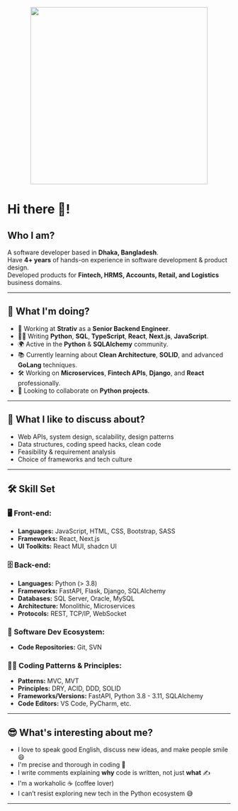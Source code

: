 <!-- Coding GIF -->
<p align="center">
  <img src="https://raw.githubusercontent.com/rahuldkjain/github-profile-readme-generator/master/src/images/code.gif" width="400" />
</p>

# Hi there 👋!

## Who I am?
A software developer based in **Dhaka, Bangladesh**.  
Have **4+ years** of hands-on experience in software development & product design.  
Developed products for **Fintech, HRMS, Accounts, Retail, and Logistics** business domains.

---

## 🚀 What I'm doing?
- 🏢 Working at **Strativ** as a **Senior Backend Engineer**.
- 👨‍💻 Writing **Python**, **SQL**, **TypeScript**, **React**, **Next.js**, **JavaScript**.
- 🌍 Active in the **Python** & **SQLAlchemy** community.
- 📚 Currently learning about **Clean Architecture**, **SOLID**, and advanced **GoLang** techniques.
- 🛠️ Working on **Microservices**, **Fintech APIs**, **Django**, and **React** professionally.
- 👯 Looking to collaborate on **Python projects**.

---

## 💬 What I like to discuss about?
- Web APIs, system design, scalability, design patterns
- Data structures, coding speed hacks, clean code
- Feasibility & requirement analysis
- Choice of frameworks and tech culture

---

## 🛠️ Skill Set

### 🖥 Front-end:
- **Languages:** JavaScript, HTML, CSS, Bootstrap, SASS
- **Frameworks:** React, Next.js
- **UI Toolkits:** React MUI, shadcn UI

### 🗄️ Back-end:
- **Languages:** Python (> 3.8)
- **Frameworks:** FastAPI, Flask, Django, SQLAlchemy
- **Databases:** SQL Server, Oracle, MySQL
- **Architecture:** Monolithic, Microservices
- **Protocols:** REST, TCP/IP, WebSocket

### 🎡 Software Dev Ecosystem:
- **Code Repositories:** Git, SVN

### 🧙‍♂️ Coding Patterns & Principles:
- **Patterns:** MVC, MVT
- **Principles:** DRY, ACID, DDD, SOLID
- **Frameworks/Versions:** FastAPI, Python 3.8 - 3.11, SQLAlchemy
- **Code Editors:** VS Code, PyCharm, etc.

---

## 😎 What's interesting about me?
- I love to speak good English, discuss new ideas, and make people smile 😄
- I'm precise and thorough in coding 🧐
- I write comments explaining **why** code is written, not just **what** ✍️
- I'm a workaholic ☕ (coffee lover)
- I can’t resist exploring new tech in the Python ecosystem 😅

---

